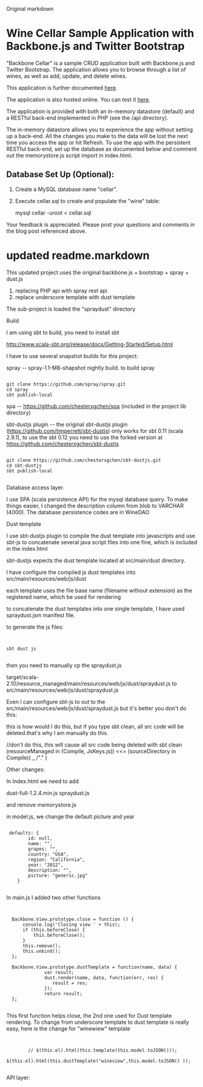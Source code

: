 
Original markdown

# Wine Cellar Sample Application with Backbone.js and Twitter Bootstrap #

"Backbone Cellar" is a sample CRUD application built with Backbone.js and Twitter Bootstrap. The application allows you to browse through a list of wines, as well as add, update, and delete wines.

This application is further documented [here](http://coenraets.org/blog).

The application is also hosted online. You can test it [here](http://coenraets.org/backbone-cellar/bootstrap).

The application is provided with both an in-memory datastore (default) and a RESTful back-end implemented in PHP (see the /api directory).

The in-memory datastore allows you to experience the app without setting up a back-end. All the changes you make to the data will be lost the next time you access the app or hit Refresh.
To use the app with the persistent RESTful back-end, set up the database as documented below and comment out the memorystore.js script import in index.html.

## Database Set Up (Optional): ##

1. Create a MySQL database name "cellar".
2. Execute cellar.sql to create and populate the "wine" table:

	mysql cellar -uroot < cellar.sql

Your feedback is appreciated. Please post your questions and comments in the blog post referenced above.


# updated readme.markdown

This updated project uses the original backbone.js + bootstrap + spray + dust.js

 1) replacing PHP api with spray rest api
 2) replace underscore template with dust template

The sub-project is loaded the "spraydust" directory


Build

 I am using sbt to build, you need to install sbt

 http://www.scala-sbt.org/release/docs/Getting-Started/Setup.html

I have to use several snapshot builds for this project:

spray -- spray-1.1-M8-shapshot nightly build. to build spray

<pre><code>
git clone https://github.com/spray/spray.git
cd spray
sbt publish-local
</code></pre>

spa  -- https://github.com/chesterxgchen/spa (included in the project lib directory)


sbt-dustjs plugin -- the original sbt-dustjs plugin (https://github.com/timperrett/sbt-dustjs) only works for sbt 0.11 (scala 2.9.1),
                     to use the sbt 0.12 you need to use the forked version at https://github.com/chesterxgchen/sbt-dustjs

<pre><code>
git clone https://github.com/chesterxgchen/sbt-dustjs.git
cd sbt-dustjs
sbt publish-local

</code></pre>

Database access layer.

I use SPA (scala persistence API) for the mysql database query. To make things easier, I changed the
description column from blob to VARCHAR (4000). The database persistence codes are in WineDAO

Dust template

I use sbt-dustjs plugin to compile the dust template into javascripts and use sbt-js to concatenate several java script files into one fine, which is included in the index.html

sbt-dustjs expects the dust template located at src/main/dust directory.

I have configure the compiled js dust templates into src/main/resources/web/js/dust

each template uses the file base name (filename without extension) as the registered name, which be used for rendering

to concatenate the dust templates into one single template, I have used spraydust.jsm manifest file.

to generate the js files:

<pre><code>

sbt dust js

</code></pre>

then you need to manually cp the spraydust.js

target/scala-2.10/resource_managed/main/resources/web/js/dust/spraydust.js
to
src/main/resources/web/js/dust/spraydust.js

Even I can configure sbt-js to out to the  src/main/resources/web/js/dust/spraydust.js but it's better you don't do this:

this is how would I do this, but if you type sbt clean, all src code will be deleted.that's why I am manually do this.

//don't do this, this will cause all src code being deleted with sbt clean
(resourceManaged in (Compile, JsKeys.js)) <<= (sourceDirectory in Compile)( _ /"." )

Other changes:

In Index.html we need to add

dust-full-1.2.4.min.js
spraydust.js

and remove
memorystore.js

in model.js, we change the default picture and year

<pre><code>
 defaults: {
        id: null,
        name: "",
        grapes: "",
        country: "USA",
        region: "California",
        year: "2012",
        description: "",
        picture: "generic.jpg"
    }

</code></pre>

 In main.js I added two other functions

<pre><code>

  Backbone.View.prototype.close = function () {
      console.log('Closing view ' + this);
      if (this.beforeClose) {
          this.beforeClose();
      }
      this.remove();
      this.unbind();
  };

  Backbone.View.prototype.dustTemplate = function(name, data) {
              var result;
              dust.render(name, data, function(err, res) {
                 result = res;
              });
              return result;
  };

</code></pre>

This first function helps close, the 2nd one used for Dust template rendering. To change from underscore template to dust template
is really easy, here is the change for "winewiew" template

<pre><code>

        // $(this.el).html(this.template(this.model.toJSON()));
         $(this.el).html(this.dustTemplate("wineview",this.model.toJSON() ));

</code></pre>


API layer:

